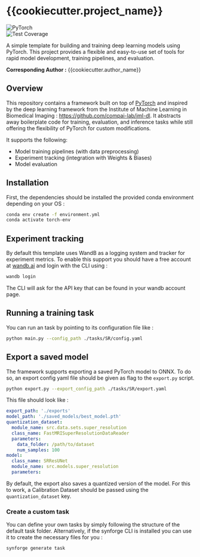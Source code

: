 # {{cookiecutter.project_name}}

![PyTorch](https://img.shields.io/badge/PyTorch-%23EE4C2C.svg?style=flat&logo=pytorch&color=gray)  
![Test Coverage](https://img.shields.io/codecov/c/github/yourusername/pytorch-framework?logo=codecov)

A simple template for building and training deep learning models using PyTorch. This project provides a flexible and easy-to-use set of tools for rapid model development, training pipelines, and evaluation.

**Corresponding Author :** {{cookiecutter.author_name}} <br />

## Overview

This repository contains a framework built on top of [PyTorch](https://pytorch.org/) and inspired by the deep learning framework from the Institute of Machine Learning in Biomedical Imaging : https://github.com/compai-lab/iml-dl. It abstracts away boilerplate code for training, evaluation, and inference tasks while still offering the flexibility of PyTorch for custom modifications. 

It supports the following:
- Model training pipelines (with data preprocessing)
- Experiment tracking (integration with Weights & Biases)
- Model evaluation 

## Installation

First, the dependencies should be installed the provided conda environment depending on your OS : 

```bash
conda env create -f environment.yml
conda activate torch-env
```

## Experiment tracking

By default this template uses WandB as a logging system and tracker for experiment metrics.
To enable this support you should have a free account at [wandb.ai](https://wandb.ai) and login with the CLI using :

```bash
wandb login
```

The CLI will ask for the API key that can be found in your wandb account page.


## Running a training task

You can run an task by pointing to its configuration file like :

```bash
python main.py --config_path ./tasks/SR/config.yaml
```


## Export a saved model

The framework supports exporting a saved PyTorch model to ONNX.
To do so, an export config yaml file should be given as flag to the ```export.py``` script.

```bash
python export.py --export_config_path ./tasks/SR/export.yaml
```

This file should look like : 

```yaml
export_path: './exports'
model_path: './saved_models/best_model.pth'
quantization_dataset:
  module_name: src.data.sets.super_resolution
  class_name: FastMRISuperResolutionDataReader
  parameters:
    data_folder: /path/to/dataset
    num_samples: 100
model:
  class_name: SRResUNet
  module_name: src.models.super_resolution
  parameters:
```

By default, the export also saves a quantized version of the model. For this to work, a Calibration Dataset should be passed using the ```quantization_dataset``` key.

### Create a custom task

You can define your own tasks by simply following the structure of the default task folder.
Alternatively, if the synforge CLI is installed you can use it to create the necessary files for you :

```bash
synforge generate task
```
